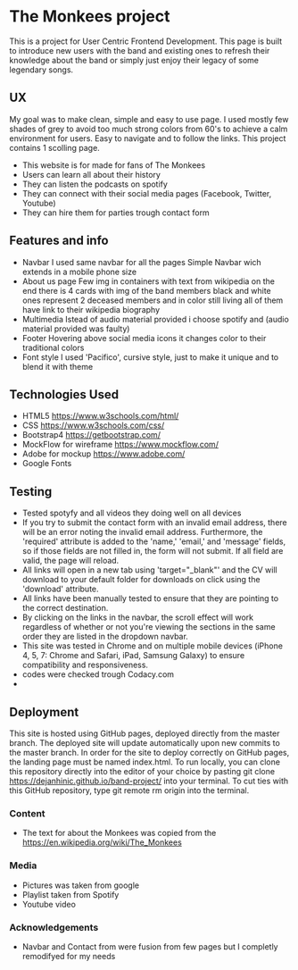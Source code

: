 # The Monkees project

This is a project for User Centric Frontend Development.
This page is built to introduce new users with the band and existing ones
to refresh their knowledge about the band or simply just enjoy their legacy of some legendary songs.

## UX

My goal was to make clean, simple and easy to use page.
I used mostly few shades of grey to avoid too much strong colors 
from 60's to achieve a calm environment for users.
Easy to navigate and to follow the links.
This project contains 1 scolling page.

- This website is for made for fans of The Monkees
- Users can learn all about their history
- They can listen the podcasts on spotify
- They can connect with their social media pages (Facebook, Twitter, Youtube)
- They can hire them for parties trough contact form

## Features and info

- Navbar
I used same navbar for all the pages
Simple Navbar wich extends in a mobile phone size 
- About us page
Few img in containers with text from wikipedia
on the end there is 4 cards with img of the band members
black and white ones represent 2 deceased members and in color still living
all of them have link to their wikipedia biography
- Multimedia
Istead of audio material provided i choose spotify and (audio material provided was faulty)
- Footer 
Hovering above social media icons it changes color to their traditional colors
- Font style
I used 'Pacifico', cursive style, just to make it unique and to blend it with theme

## Technologies Used

- HTML5 https://www.w3schools.com/html/ 
- CSS https://www.w3schools.com/css/
- Bootstrap4 https://getbootstrap.com/ 
- MockFlow for wireframe  https://www.mockflow.com/
- Adobe for mockup https://www.adobe.com/
- Google Fonts
 
## Testing

 - Tested spotyfy and all videos they doing well on all devices
 - If you try to submit the contact form with an invalid email address, there will be an error noting the invalid email address.
Furthermore, the 'required' attribute is added to the 'name,' 'email,' and 'message' fields, so if those fields are not filled in, the form will not submit.
If all field are valid, the page will reload.
 - All links will open in a new tab using 'target="_blank"' and the CV will download to your default folder for downloads on click using the 'download' attribute.
 - All links have been manually tested to ensure that they are pointing to the correct destination.
 - By clicking on the links in the navbar, the scroll effect will work regardless of whether or not you're viewing the sections in the same order they are listed in the dropdown navbar.
 - This site was tested in Chrome and on multiple mobile devices (iPhone 4, 5, 7: Chrome and Safari, iPad, Samsung Galaxy) to ensure compatibility and responsiveness.
 - codes were checked trough Codacy.com
 - 
## Deployment

This site is hosted using GitHub pages, deployed directly from the master branch.
The deployed site will update automatically upon new commits to the master branch.
In order for the site to deploy correctly on GitHub pages, the landing page must be named index.html.
To run locally, you can clone this repository directly into the editor of your choice by pasting git clone https://dejanhinic.github.io/band-project/ into your terminal.
To cut ties with this GitHub repository, type git remote rm origin into the terminal.

### Content

- The text for about the Monkees was copied from the https://en.wikipedia.org/wiki/The_Monkees

### Media

 - Pictures was taken from google
 - Playlist taken from Spotify
 - Youtube video

### Acknowledgements

 - Navbar and Contact from were fusion from few pages but I completly remodifyed for my needs